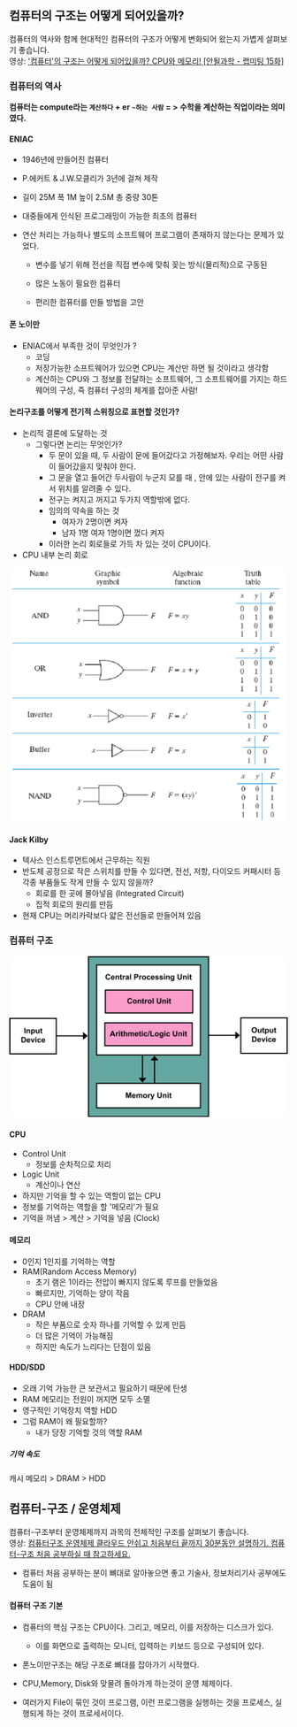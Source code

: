 ## 컴퓨터의 구조는 어떻게 되어있을까?

컴퓨터의 역사와 함께 현대적인 컴퓨터의 구조가 어떻게 변화되어 왔는지 가볍게 살펴보기 좋습니다.  
영상: ['컴퓨터'의 구조는 어떻게 되어있을까? CPU와 메모리! [안될과학 - 랩미팅 15화]](https://youtu.be/SiC74U8aJbM)

### 컴퓨터의 역사

**컴퓨터는 compute라는 `계산하다` + er `~하는 사람` = > 수학을 계산하는 직업이라는 의미였다.**

#### ENIAC

- 1946년에 만들어진 컴퓨터

- P.에커트 & J.W.모클리가 3년에 걸쳐 제작 

- 길이 25M 폭 1M  높이 2.5M 총 중량 30톤 

- 대중들에게 인식된 프로그래밍이 가능한 최초의 컴퓨터

- 연산 처리는 가능하나 별도의 소프트웨어 프로그램이 존재하지 않는다는 문제가 있었다. 

  - 변수를 넣기 위해 전선을 직접 변수에 맞춰 꽂는 방식(물리적)으로 구동된
  - 많은 노동이 필요한 컴퓨터

  - 편리한 컴퓨터를 만들 방법을 고안

#### 폰 노이만

- ENIAC에서 부족한 것이 무엇인가 ?
  - 코딩 
  - 저장가능한 소프트웨어가 있으면 CPU는 계산만 하면 될 것이라고 생각함 
  - 계산하는 CPU와 그 정보를 전달하는 소프트웨어, 그 소프트웨어를 가지는 하드웨어의 구성, 즉 컴퓨터 구성의 체계를 잡아준 사람! 

#### 논리구조를 어떻게 전기적 스위칭으로 표현할 것인가? 

- 논리적 결론에 도달하는 것 
  - 그렇다면 논리는 무엇인가?
    - 두 문이 있을 때, 두 사람이 문에 들어갔다고 가정해보자. 우리는 어떤 사람이 들어갔을지 맞춰야 한다.
    -  그 문을 열고 들어간 두사람이 누군지 모를 때 , 안에 있는 사람이 전구를 켜서 위치를 알려줄 수 있다.
    - 전구는 켜지고 꺼지고 두가지 역할밖에 없다.
    - 임의의 약속을 하는 것 
      - 여자가 2명이면 켜자 
      - 남자 1명 여자 1명이면 껐다 켜자 
    - 이러한 논리 회로들로 가득 차 있는 것이 CPU이다. 
- CPU 내부 논리 회로 

![277B6A3458234C4B2E](컴퓨터-구조-개요.assets/277B6A3458234C4B2E.png)

#### Jack Kilby

- 텍사스 인스트루먼트에서 근무하는 직원
- 반도체 공정으로 작은 스위치를 만들 수 있다면, 전선, 저항, 다이오드 커패시터 등 각종 부품들도 작게 만들 수 있지 않을까?
  - 회로를 한 곳에 몰아넣음 (Integrated Circuit)
  - 집적 회로의 원리를 만듬 
- 현재 CPU는 머리카락보다 얇은 전선들로 만들어져 있음 

### 컴퓨터 구조

![컴퓨터구조](컴퓨터-구조-개요.assets/컴퓨터구조.png)



#### CPU

- Control Unit
  - 정보를 순차적으로 처리 
- Logic Unit
  - 계산이나 연산
- 하지만 기억을 할 수 있는 역할이 없는 CPU
- 정보를 기억하는 역할을 할 '메모리'가 필요
- 기억을 꺼냄 > 계산 > 기억을 넣음 (Clock)

#### 메모리

- 0인지 1인지를 기억하는 역할
- RAM(Random Access Memory)
  - 초기 램은 1이라는 전압이 빠지지 않도록 루프를 만들었음  
  - 빠르지만, 기억하는 양이 작음 
  - CPU 안에 내장 
- DRAM
  - 작은 부품으로 숫자 하나를 기억할 수 있게 만듬
  - 더 많은 기억이 가능해짐
  - 하지만 속도가 느리다는 단점이 있음


#### HDD/SDD

- 오래 기억 가능한 큰 보관서고 필요하기 때문에 탄생
- RAM 메모리는 전원이 꺼지면 모두 소멸
- 영구적인 기억장치 역할 HDD 
- 그럼 RAM이 왜 필요할까? 
  - 내가 당장 기억할 것의 역할 RAM

##### 기억 속도

캐시 메모리 > DRAM > HDD 

## 컴퓨터-구조 / 운영체제

컴퓨터-구조부터 운영체제까지 과목의 전체적인 구조를 살펴보기 좋습니다.  
영상: [컴퓨터구조 운영체제 클라우드 안쉬고 처음부터 끝까지 30분동안 설명하기. 컴퓨터-구조 처음 공부하실 때 참고하세요.](https://youtu.be/uMyKBYF48nY)

- 컴퓨터 처음 공부하는 분이 뼈대로 알아놓으면 좋고 기술사, 정보처리기사 공부에도 도움이 됨

#### 컴퓨터 구조 기본

- 컴퓨터의 핵심 구조는 CPU이다. 그리고, 메모리, 이를 저장하는 디스크가 있다.
  - 이를 화면으로 출력하는 모니터, 입력하는 키보드 등으로 구성되어 있다. 
- 폰노이만구조는 해당 구조로 뼈대를 잡아가기 시작했다. 

- CPU,Memory, Disk와 맞물려 돌아가게 하는것이 운영 체제이다. 

- 여러가지 File이 묶인 것이 프로그램, 이런 프로그램을 실행하는 것을 프로세스, 실행되게 하는 것이 프로세서이다. 
